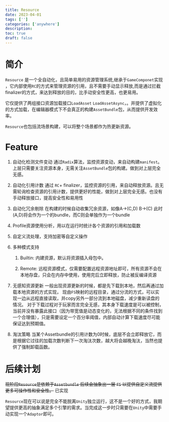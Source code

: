 ```yaml
---
title: Resource
date: 2023-04-01
tags: ['']
categories: ['anywhere']
description: 
toc: true
draft: false
---
```




# 简介

 `Resource` 是一个全自动化，且简单易用的资源管理系统,继承于`GameComponet`实现 ，它内部使用`RC`的方式来管理资源的引用，且不需要手动显示释放,而是通过拦截finalizer的方式，来达到释放的目的，比手动安全性更高，也更易用。

 它仅提供了两组接口资源加载接口`LoadAsset`  `LoadAssetAsync`，。并提供了虚拟化的方式加载，在编辑器模式下不会真正的构建`AssetBundle`包，从而提供开发效率。

 `Resource`也包括流场景构建，可以将整个场景都作为热更新资源。


# Feature

1. 自动化检测文件变动
    通过`Radix`算法，监控资源变动，来自动构建`manifest`。上层只需要关注资源本身，无需关注`AssetBundle`包的构建。做到对上层完全无感。

2. 自动化引用计数
    通过 `RC`+ finalizer，监控资源的引用，来自动释放资源。且无需轮询检查资源的引用计数，提供更好的性能，做到对上层完全无感。也没有手动释放接口，提高安全性和易用性

3. 自动化冗余剔除
    在构建的时候自动收集冗余资源，如像A->(C,D) B->(C) 此时(A,D)将会作为一个的bundle，而C则会单独作为一个bundle

4. Profile资源使用分析，用以在运行时统计各个资源的引用和加载数

5. 自定义流处理，支持加密等自定义操作

6. 多种模式支持

    1. Builtin: 内建资源，默认将资源插入母包中。

    2. Remote: 远程资源模式，仅需要配置远程资源地址即可，所有资源不会在本地存盘，只会在内存中使用，使用完后立即释放，防止被反编译资源
    
7. 无感知资源更新
    一般出现资源更新的时候，都是先下载到本地，然后再通过加载本地资源的方式实现， 现由`FS`映射的远程目录，通过分流的方式，可以实现一边从远程直接读取，并copy另外一部分流到本地磁盘，减少重新读盘的情况。
    对于下载过程对于玩家而言完全无感，其本身下载速度是可以被控制，当前并没有暴露此接口（因为带宽值是动态变化的，无法根据不同的条件找到一个合理值），只是需要设定一个百分率阈值，内部自动计算下载速度尽可能保证达到预期值。


8. 淘汰策略
    当某个Assetbundle的引用计数为0时候，底层不会立即释放它，而是根据它过往的加载次数判断下一次淘汰次数，越大将会越晚淘汰，当然也提供了强制卸载函数。

# 后续计划

~~现阶段`Resource`是依赖于`Assetbundle` 后续会抽象出一层 `FS` 以提供自定义流提供更多可操作性和安全性。~~ 已实现

`Resource`现在可以说是完全不能脱离`Unity`独立运行，这不是一个好的方式，我期望提供更高的抽象满足多个引擎的需求。当完成这一步时只需要在`Unity`中需要手动实现一个`Adaptor`即可。



